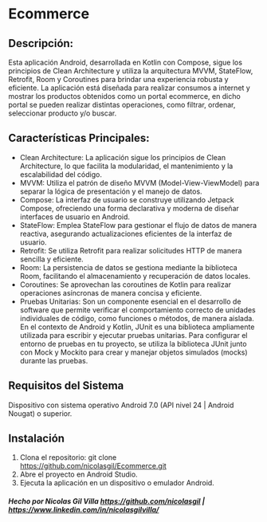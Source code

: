 # **Ecommerce**

## Descripción: 
Esta aplicación Android, desarrollada en Kotlin con Compose, sigue los principios de Clean Architecture y utiliza la arquitectura MVVM, StateFlow, Retrofit, Room y Coroutines para brindar una experiencia robusta y eficiente. 
La aplicación está diseñada para realizar consumos a internet y mostrar los productos obtenidos como un portal ecommerce, en dicho portal se pueden realizar distintas operaciones, como filtrar, ordenar, seleccionar producto y/o buscar.


## Características Principales:
* Clean Architecture: La aplicación sigue los principios de Clean Architecture, lo que facilita la modularidad, el mantenimiento y la escalabilidad del código.
* MVVM: Utiliza el patrón de diseño MVVM (Model-View-ViewModel) para separar la lógica de presentación y el manejo de datos.
* Compose: La interfaz de usuario se construye utilizando Jetpack Compose, ofreciendo una forma declarativa y moderna de diseñar interfaces de usuario en Android.
* StateFlow: Emplea StateFlow para gestionar el flujo de datos de manera reactiva, asegurando actualizaciones eficientes de la interfaz de usuario.
* Retrofit: Se utiliza Retrofit para realizar solicitudes HTTP de manera sencilla y eficiente.
* Room: La persistencia de datos se gestiona mediante la biblioteca Room, facilitando el almacenamiento y recuperación de datos locales.
* Coroutines: Se aprovechan las coroutines de Kotlin para realizar operaciones asíncronas de manera concisa y eficiente.
* Pruebas Unitarias: Son un componente esencial en el desarrollo de software que permite verificar el comportamiento correcto de unidades individuales de código, como funciones o métodos, de manera aislada. En el contexto de Android y Kotlin, JUnit es una biblioteca ampliamente utilizada para escribir y ejecutar pruebas unitarias.
Para configurar el entorno de pruebas en tu proyecto, se utiliza la biblioteca JUnit junto con Mock y Mockito para crear y manejar objetos simulados (mocks) durante las pruebas.

## Requisitos del Sistema
Dispositivo con sistema operativo Android 7.0 (API nivel 24 | Android Nougat) o superior.

## Instalación
1. Clona el repositorio: git clone https://github.com/nicolasgil/Ecommerce.git
2. Abre el proyecto en Android Studio.
3. Ejecuta la aplicación en un dispositivo o emulador Android.


##### Hecho por Nicolas Gil Villa https://github.com/nicolasgil | https://www.linkedin.com/in/nicolasgilvilla/